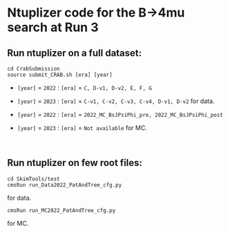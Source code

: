 # Ntuplizer code for the B&rarr;4mu search at Run 3

## Run ntuplizer on a full dataset:
```
cd CrabSubmission
source submit_CRAB.sh [era] [year] 
```
* `[year]` = `2022` : `[era]` = `C, D-v1, D-v2, E, F, G`
* `[year]` = `2023` : `[era]` = `C-v1, C-v2, C-v3, C-v4, D-v1, D-v2`
for data.

* `[year]` = `2022` : `[era]` = `2022_MC_BsJPsiPhi_pre, 2022_MC_BsJPsiPhi_post`
* `[year]` = `2023` : `[era]` = `Not available`
for MC.
<p>&nbsp;</p>

## Run ntuplizer on few root files:
```
cd SkimTools/test
cmsRun run_Data2022_PatAndTree_cfg.py
```
for data.
```
cmsRun run_MC2022_PatAndTree_cfg.py
```
for MC.
<p>&nbsp;</p>
